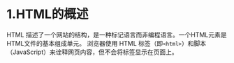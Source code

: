 # 1.HTML的概述
  HTML 描述了一个网站的结构，是一种标记语言而非编程语言。一个HTML元素是HTML文件的基本组成单元。
  浏览器使用 HTML 标签（即`<html>`）和脚本（JavaScript）来诠释网页内容，但不会将标签显示在页面上。


